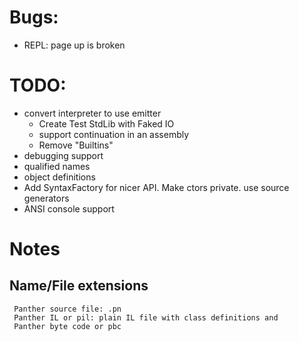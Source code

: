 # Bugs:
- REPL: page up is broken 

# TODO:

- convert interpreter to use emitter
    - Create Test StdLib with Faked IO
    - support continuation in an assembly
    - Remove "Builtins"
- debugging support
- qualified names
- object definitions
- Add SyntaxFactory for nicer API. Make ctors private. use source generators
- ANSI console support

# Notes

## Name/File extensions

     Panther source file: .pn
     Panther IL or pil: plain IL file with class definitions and
     Panther byte code or pbc
